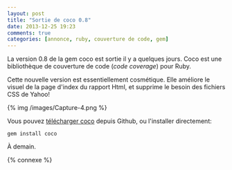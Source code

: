 ```yaml
---
layout: post
title: "Sortie de coco 0.8"
date: 2013-12-25 19:23
comments: true
categories: [annonce, ruby, couverture de code, gem]
---
```


La version 0.8 de la gem coco est sortie il y a quelques jours.
Coco est une bibliothèque de couverture de code (*code coverage*) pour
Ruby.

<!-- more -->

Cette nouvelle version est essentiellement cosmétique. Elle améliore le
visuel de la page d'index du rapport Html, et supprime le besoin des
fichiers CSS de Yahoo!

{% img /images/Capture-4.png %}

Vous pouvez [télécharger coco](https://github.com/lkdjiin/coco) depuis Github, ou l'installer directement:

    gem install coco

À demain.

{% connexe %}

